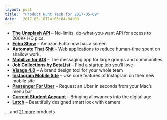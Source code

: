 ```yaml
---
layout: post
title:  "Product Hunt Tech for 2017-05-09"
date:   2017-05-10T14:05:04-04:00
---
```


* **[The Unsplash API](https://www.producthunt.com/posts/the-unsplash-api?utm_campaign=producthunt-api&utm_medium=api&utm_source=Application%3A+Daily+Digest+RSS+%28ID%3A+3202%29)** – No-limits, do-what-you-want API for access to 200K+ HD pics.
* **[Echo Show](https://www.producthunt.com/posts/echo-show?utm_campaign=producthunt-api&utm_medium=api&utm_source=Application%3A+Daily+Digest+RSS+%28ID%3A+3202%29)** – Amazon Echo now has a screen 
* **[Automate That Shit](https://www.producthunt.com/posts/automate-that-shit?utm_campaign=producthunt-api&utm_medium=api&utm_source=Application%3A+Daily+Digest+RSS+%28ID%3A+3202%29)** – Web applications to reduce human-time spent on shallow work.
* **[Mobilize for iOS](https://www.producthunt.com/posts/mobilize-for-ios?utm_campaign=producthunt-api&utm_medium=api&utm_source=Application%3A+Daily+Digest+RSS+%28ID%3A+3202%29)** – The messaging app for large groups and communities
* **[Job Collections by BetaList](https://www.producthunt.com/posts/job-collections-by-betalist?utm_campaign=producthunt-api&utm_medium=api&utm_source=Application%3A+Daily+Digest+RSS+%28ID%3A+3202%29)** – Find a startup job you’ll love
* **[Visage 4.0](https://www.producthunt.com/posts/visage-4-0?utm_campaign=producthunt-api&utm_medium=api&utm_source=Application%3A+Daily+Digest+RSS+%28ID%3A+3202%29)** – A brand design tool for your whole team
* **[Instagram Mobile Site](https://www.producthunt.com/posts/instagram-mobile-site?utm_campaign=producthunt-api&utm_medium=api&utm_source=Application%3A+Daily+Digest+RSS+%28ID%3A+3202%29)** – Use core features of Instagram on their new mobile site
* **[Passenger For Uber](https://www.producthunt.com/posts/passenger-for-uber?utm_campaign=producthunt-api&utm_medium=api&utm_source=Application%3A+Daily+Digest+RSS+%28ID%3A+3202%29)** – Request an Uber in seconds from your Mac’s menu bar
* **[Current Student Account](https://www.producthunt.com/posts/current-student-account?utm_campaign=producthunt-api&utm_medium=api&utm_source=Application%3A+Daily+Digest+RSS+%28ID%3A+3202%29)** – Bringing allowances into the digital age
* **[Latch](https://www.producthunt.com/posts/latch-3?utm_campaign=producthunt-api&utm_medium=api&utm_source=Application%3A+Daily+Digest+RSS+%28ID%3A+3202%29)** – Beautifully designed smart lock with camera

… and [21 more](https://www.producthunt.com/tech) products